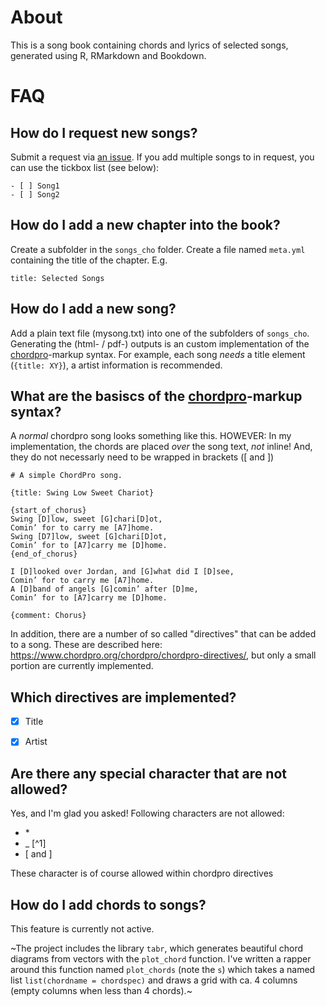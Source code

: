 
# About

This is a song book containing chords and lyrics of selected songs, generated using R, RMarkdown and Bookdown.

# FAQ

## How do I request new songs?

Submit a request via [an issue](https://github.com/ratnanil/Songs/issues). If you add multiple songs to in request, you can use the tickbox list (see below):

```
- [ ] Song1
- [ ] Song2
``` 

## How do I add a new chapter into the book?

Create a subfolder in the `songs_cho` folder. Create a file named `meta.yml` containing the title of the chapter. E.g.

```
title: Selected Songs
```

## How do I add a new song?

Add a plain text file (mysong.txt) into one of the subfolders of `songs_cho`. Generating the (html- / pdf-) outputs is an custom implementation of the [chordpro](https://www.chordpro.org/)-markup syntax. For example, each song *needs* a title element (`{title: XY}`), a artist information is recommended.


## What are the basiscs of the [chordpro](https://www.chordpro.org/)-markup syntax?

A *normal* chordpro song looks something like this. HOWEVER: In my implementation, the chords are placed *over* the song text, *not* inline! And, they do not necessarly need to be wrapped in brackets (\[ and \])

```
# A simple ChordPro song.

{title: Swing Low Sweet Chariot}

{start_of_chorus}
Swing [D]low, sweet [G]chari[D]ot,
Comin’ for to carry me [A7]home.
Swing [D7]low, sweet [G]chari[D]ot,
Comin’ for to [A7]carry me [D]home.
{end_of_chorus}

I [D]looked over Jordan, and [G]what did I [D]see,
Comin’ for to carry me [A7]home.
A [D]band of angels [G]comin’ after [D]me,
Comin’ for to [A7]carry me [D]home.

{comment: Chorus}
```

In addition, there are a number of so called "directives" that can be added to a song. These are described here: https://www.chordpro.org/chordpro/chordpro-directives/, but only a small portion are currently implemented.

## Which directives are implemented?

- [x] Title
- [x] Artist


## Are there any special character that are not allowed?

Yes, and I'm glad you asked! Following characters are not allowed:

- \* 
- \_ [^1]
- \[ and \]

These character is of course allowed within chordpro directives

## How do I add chords to songs?

This feature is currently not active. 

~The project includes the library `tabr`, which generates beautiful chord diagrams from vectors with the `plot_chord` function. I've written a rapper around this function named `plot_chords` (note the `s`) which takes a named list `list(chordname = chordspec)` and draws a grid with ca. 4 columns (empty columns when less than 4 chords).~

